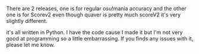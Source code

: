 There are 2 releases, one is for regular osu!mania accuracy and the other one is for Scorev2 even though quaver is pretty much scoreV2 it's very slightly different.

it's all written in Python. I have the code cause I made it but I'm not very good at programming so a little embarrassing. If you finds any issues with it, please let me know.
